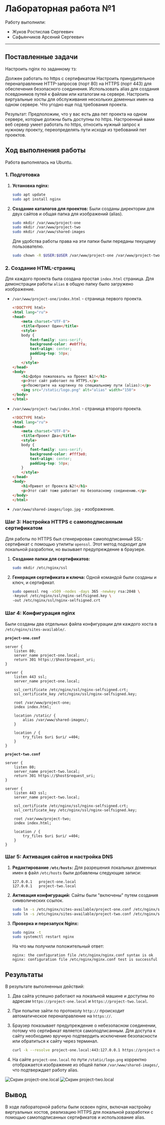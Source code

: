 # Лабораторная работа №1

Работу выполнили:

* Жуков Ростислав Сергеевич
* Сафьянчиков Арсений Сергеевич

---

## Поставленные задачи

Настроить nginx по заданному тз:

Должен работать по https c сертификатом
Настроить принудительное перенаправление HTTP-запросов (порт 80) на HTTPS (порт 443) для обеспечения безопасного соединения.
Использовать alias для создания псевдонимов путей к файлам или каталогам на сервере.
Настроить виртуальные хосты для обслуживания нескольких доменных имен на одном сервере.
Что угодно еще под требования проекта.

Результат: Предположим, что у вас есть два пет проекта на одном сервере, которые должны быть доступны по https. Настроенный вами веб сервер умеет работать по https, относить нужный запрос к нужному проекту, переопределять пути исходя из требований пет проектов.


## Ход выполнения работы

Работа выполнялась на Ubuntu.

### 1. Подготовка

1.  **Установка nginx:**
    ```bash
    sudo apt update
    sudo apt install nginx
    ```

2.  **Создание каталогов для проектов:**
    Были созданы директории для двух сайтов и общая папка для изображений (alias).
    ```bash
    sudo mkdir /var/www/project-one
    sudo mkdir /var/www/project-two
    sudo mkdir /var/www/shared-images
    ```
    Для удобства работы права на эти папки были переданы текущему пользователю.
    ```bash
    sudo chown -R $USER:$USER /var/www/project-one /var/www/project-two /var/www/shared-images
    ```

### 2. Создание HTML-страниц

Для каждого проекта была создана простая `index.html` страница. Для демонстрации работы `alias` в общую папку было загружено изображение.

*   `/var/www/project-one/index.html` - страница первого проекта.
    ```html
    <!DOCTYPE html>
    <html lang="ru">
    <head>
        <meta charset="UTF-8">
        <title>Проект Один</title>
        <style>
        body { 
            font-family: sans-serif;
            background-color: #e0f7fa; 
            text-align: center; 
            padding-top: 50px; 
            }
        </style>
    </head>
    <body>
        <h1>Добро пожаловать на Проект №1!</h1>
        <p>Этот сайт работает по HTTPS.</p>
        <p>Посмотрите на картинку по специальному пути (alias):</p>
        <img src="/static/logo.png" alt="alias" width="150">
    </body>
    </html>
    ```
*   `/var/www/project-two/index.html` - страница второго проекта.
    ```html
    <!DOCTYPE html>
    <html lang="ru">
    <head>
        <meta charset="UTF-8">
        <title>Проект Два</title>
        <style>
        body { 
            font-family: sans-serif;
            background-color: #fff3e0; 
            text-align: center; 
            padding-top: 50px; 
        }
        </style>
    </head>
    <body>
        <h1>Привет от Проекта №2!</h1>
        <p>Этот сайт тоже работает по безопасному соединению.</p>
    </body>
    </html>
    ```
*   `/var/www/shared-images/logo.jpg` - изображение.

### Шаг 3: Настройка HTTPS с самоподписанным сертификатом

Для работы по HTTPS был сгенерирован самоподписанный SSL-сертификат с помощью утилиты `openssl`. Этот метод подходит для локальной разработки, но вызывает предупреждение в браузере.

1.  **Создание папки для сертификатов:**
    ```bash
    sudo mkdir /etc/nginx/ssl
    ```

2.  **Генерация сертификата и ключа:**
    Одной командой были созданы и ключ, и сертификат.
    ```bash
    sudo openssl req -x509 -nodes -days 365 -newkey rsa:2048 \
    -keyout /etc/nginx/ssl/nginx-selfsigned.key \
    -out /etc/nginx/ssl/nginx-selfsigned.crt
    ```

### Шаг 4: Конфигурация nginx

Были созданы два отдельных файла конфигурации для каждого хоста в `/etc/nginx/sites-available/`.

**`project-one.conf`**
```nginx
server {
    listen 80;
    server_name project-one.local;
    return 301 https://$host$request_uri;
}

server {
    listen 443 ssl;
    server_name project-one.local;

    ssl_certificate /etc/nginx/ssl/nginx-selfsigned.crt;
    ssl_certificate_key /etc/nginx/ssl/nginx-selfsigned.key;

    root /var/www/project-one;
    index index.html;

    location /static/ {
        alias /var/www/shared-images/;
    }

    location / {
        try_files $uri $uri/ =404;
    }
}
```

**`project-two.conf`**
```nginx
server {
    listen 80;
    server_name project-two.local;
    return 301 https://$host$request_uri;
}

server {
    listen 443 ssl;
    server_name project-two.local;

    ssl_certificate /etc/nginx/ssl/nginx-selfsigned.crt;
    ssl_certificate_key /etc/nginx/ssl/nginx-selfsigned.key;

    root /var/www/project-two;
    index index.html;

    location / {
        try_files $uri $uri/ =404;
    }
}
```

### Шаг 5: Активация сайтов и настройка DNS

1.  **Редактирование `/etc/hosts`:**
    Для разрешения локальных доменных имен в файл `/etc/hosts` были добавлены следующие записи:
    ```
    127.0.0.1   project-one.local
    127.0.0.1   project-two.local
    ```

2.  **Активация конфигураций:**
    Сайты были "включены" путем создания символических ссылок.
    ```bash
    sudo ln -s /etc/nginx/sites-available/project-one.conf /etc/nginx/sites-enabled/
    sudo ln -s /etc/nginx/sites-available/project-two.conf /etc/nginx/sites-enabled/
    ```

3.  **Проверка и перезапуск Nginx:**
    ```bash
    sudo nginx -t
    sudo systemctl restart nginx
    ```

    На что мы получили положительный ответ:
    ```
    nginx: the configuration file /etc/nginx/nginx.conf syntax is ok
    nginx: configuration file /etc/nginx/nginx.conf test is successful
    ```

## Результаты

В результате выполненных действий:
1.  Два сайта успешно работают на локальной машине и доступны по адресам `https://project-one.local` и `https://project-two.local`.

2.  При попытке зайти по протоколу `http://` происходит автоматическое перенаправление на `https://`.
3.  Браузер показывает предупреждение о небезопасном соединении, потому что сертификат является самоподписанным. Для доступа к сайту необходимо вручную подтвердить исключение безопасности или обратиться к сайту через терминал.
    ```bash
    curl -k --resolve project-one.local:443:127.0.0.1 https://project-one.local
    ```
4.  На сайте `project-one.local` по пути `/static/logo.png` корректно отображается изображение из общей папки `/var/www/shared-images/`, что подтверждает работу alias.

![Скрин project-one.local](img/project-one.png)
![Скрин project-two.local](img/project-two.png)

## Вывод

В ходе лабораторной работы были освоен nginx, включая настройку виртуальных хостов, реализацию HTTPS для локальной разработки с помощью самоподписанных сертификатов и использование alias. 
